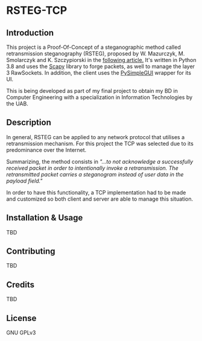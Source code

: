 # RSTEG-TCP

## Introduction
This project is a Proof-Of-Concept of a steganographic method called retransmission steganography (RSTEG), proposed
by W. Mazurczyk, M. Smolarczyk and K. Szczypiorski in the [following article.]( https://doi.org/10.1007/s00500-009-0530-1 )
It's written in Python 3.8 and uses the [Scapy](https://scapy.readthedocs.io/en/latest/) library to forge packets, as well to manage the layer 3 RawSockets. 
In addition, the client uses the [PySimpleGUI](https://pysimplegui.readthedocs.io/en/latest/) wrapper for its UI.

This is being developed as part of my final project to obtain my BD in Computer Engineering with a specialization in Information Technologies by the UAB. 

## Description 
In general, RSTEG can be applied to any network protocol that utilises a retransmission mechanism. For this project the TCP
 was selected due to its predominance over the Internet. 
 
 Summarizing, the method consists in *"...to not acknowledge a successfully received packet in order to intentionally invoke a retransmission. 
 The retransmitted packet carries a steganogram instead of user data in the payload field."*
 
 In order to have this functionality, a TCP implementation had to be made and customized so both client and server are able to 
 manage this situation.

## Installation & Usage
TBD

## Contributing
TBD

## Credits
TBD

## License 
GNU GPLv3